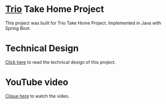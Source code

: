 # [Trio](https://trio.dev/) Take Home Project
This project was built for Trio Take Home Project. Implemented in Java with Spring Boot.

# Technical Design
[Click here](https://docs.google.com/document/d/1a34hBMlxhWcihTYDQ7ONXrpAcbZJuPFDm84lUJCSH4g/edit) to read the technical design of this project.

# YouTube video
[Clique here](www.youtube.com) to watch the video.
